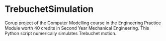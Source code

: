 # TrebuchetSimulation

Gorup project of the Computer Modelling course in the Engineering Practice Module worth 40 credits in Second Year Mechanical Engineering. This Python script numerically simulates Trebuchet motion.
